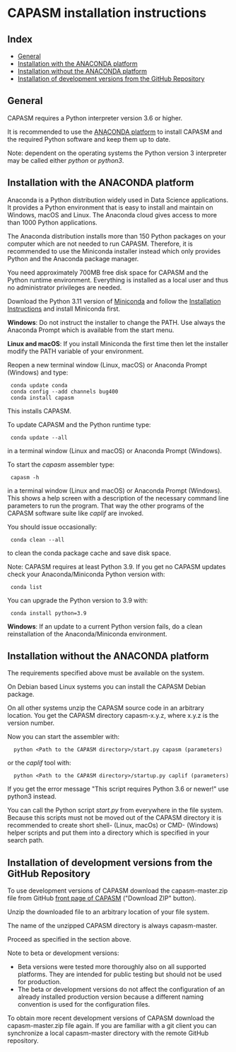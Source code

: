 ﻿CAPASM installation instructions
=================================

Index
-----

* [General](#general)
* [Installation with the ANACONDA platform](#installation-with-the-anaconda-platform)
* [Installation without the ANACONDA platform](#installation-without-the-anaconda-platform)
* [Installation of development versions from the GitHub Repository](#installation-of-development-versions-from-the-GitHub-Repository)

General
-------

CAPASM requires a Python interpreter version 3.6 or higher. 

It is recommended to use the [ANACONDA platform](https://www.continuum.io) 
to install CAPASM and the required Python software and keep them up to date.

Note: dependent on the operating systems the Python version 3 interpreter may be called either *python* or *python3*.


Installation with the ANACONDA platform
---------------------------------------

Anaconda is a Python distribution widely used in Data Science applications.
It provides a Python environment that is easy to install and maintain
on Windows, macOS and Linux. The Anaconda cloud gives access to more than
1000 Python applications.

The Anaconda distribution installs more than 150 Python packages on your
computer which are not needed to run CAPASM. Therefore, it is recommended
to use the Miniconda installer instead which only provides Python and the
Anaconda package manager.

You need approximately 700MB free disk space for CAPASM and the Python 
runtime environment. Everything is installed as a local user and thus no 
administrator privileges are needed. 


Download the Python 3.11 version of [Miniconda](https://docs.conda.io/en/latest/miniconda.html) and follow the [Installation Instructions](https://conda.io/projects/conda/en/latest/user-guide/install/index.html) and install Miniconda first.


**Windows**: Do not instruct the installer to change the PATH. 
Use always the Anaconda Prompt which is available from the start menu.

**Linux and macOS**: If you install Miniconda the first time
then let the installer modify the PATH variable of your environment.

Reopen a new terminal window (Linux, macOS) or Anaconda Prompt (Windows) 
and type:

     conda update conda
     conda config --add channels bug400
     conda install capasm

This installs CAPASM. 

To update CAPASM and the Python runtime type:

     conda update --all

in a terminal window (Linux and macOS) or Anaconda Prompt (Windows).

To start the *capasm* assembler type:

     capasm -h

in a terminal window (Linux and macOS) or Anaconda Prompt (Windows). This
shows a help screen with a description of the necessary command line parameters
to run the program. That way the other programs of the CAPASM software suite like *caplif* are invoked.

You should issue occasionally:

     conda clean --all

to clean the conda package cache and save disk space.

Note: CAPASM requires at least Python 3.9. If you get no CAPASM updates check your Anaconda/Miniconda Python version with:

     conda list

You can upgrade the Python version to 3.9 with:

     conda install python=3.9

**Windows**:
If an update to a current Python version fails, do a clean reinstallation of the
Anaconda/Miniconda environment.


Installation without the ANACONDA platform
------------------------------------------

The requirements specified above must be available on the system.

On Debian based Linux systems you can install the CAPASM Debian package.

On all other systems unzip the CAPASM source code in an arbitrary
location. You get the CAPASM directory capasm-x.y.z, where x.y.z is
the version number.

Now you can start the assembler with:

      python <Path to the CAPASM directory>/start.py capasm (parameters)

or the *caplif* tool with:

      python <Path to the CAPASM directory>/startup.py caplif (parameters)

If you get the error message "This script requires Python 3.6 or newer!" use python3 instead.

You can call the Python script *start.py* from everywhere in the file system. Because this scripts must not be moved out of the CAPASM directory it is recommended to create short shell- (Linux, macOs) or CMD- (Windows) helper scripts and put them into a directory which is specified in your search path.


Installation of development versions from the GitHub Repository
---------------------------------------------------------------

To use development versions of CAPASM download the capasm-master.zip file from GitHub [front page of CAPASM](https://github.com/bug400/capasm) ("Download ZIP" button). 

Unzip the downloaded file to an arbitrary location of your file system.

The name of the unzipped CAPASM directory is always capasm-master.

Proceed as specified in the section above.

Note to beta or development versions:
* Beta versions were tested more thoroughly also on all supported platforms. They are intended for public testing but should not be used for production.
* The beta or development versions do not affect the configuration of an already installed production version because a different naming convention is used for the configuration files.

To obtain more recent development versions of CAPASM download the capasm-master.zip file again. If you are familiar with a git client you can synchronize a local capasm-master directory with the remote GitHub repository.
